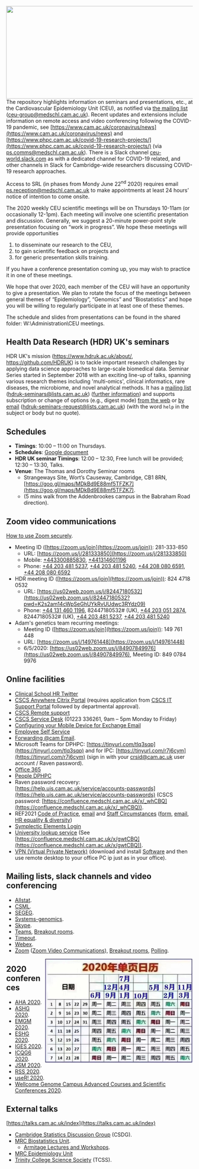 <a href="http://phdcomics.com/comics/archive.php?comicid=719"> <img src="http://phdcomics.com/comics/archive/phd060406s.gif" width="560" height="250" align="right"> </a>

The repository highlights information on seminars and presentations, etc., at the Cardiovascular Epidemiology Unit (CEU), as notified via <a href="mailto:ceu-group@medschl.cam.ac.uk">the mailing list</a> (ceu-group@medschl.cam.ac.uk). Recent updates and extensions include information on remote access and video conferencing following the COVID-19 pandemic, see [https://www.cam.ac.uk/coronavirus/news](https://www.cam.ac.uk/coronavirus/news) and [https://www.phpc.cam.ac.uk/covid-19-research-projects/](https://www.phpc.cam.ac.uk/covid-19-research-projects/) (via [ps.comms@medschl.cam.ac.uk](mailto:ps.comms@medschl.cam.ac.uk)).
There is a Slack channel [ceu-world.slack.com](https://ceu-world.slack.com/) as with a dedicated channel for COVID-19 related, and other channels in Slack for Cambridge-wide researchers discussing COVID-19 research approaches.

Access to SRL (in phases from Mondy June 22<sup>nd</sup> 2020) requires email ps.reception@medschl.cam.ac.uk to make appointments at least 24 hours’ notice of intention to come onsite.

The 2020 weekly CEU scientific meetings will be on Thursdays 10-11am (or occasionally 12-1pm). Each meeting will involve one scientific presentation and discussion. Generally, we suggest a 20-minute power-point style presentation focusing on “work in progress”.  We hope these meetings will provide opportunities 

1. to disseminate our research to the CEU, 
2. to gain scientific feedback on projects and 
3. for generic presentation skills training. 

If you have a conference presentation coming up, you may wish to practice it in one of these meetings. 

We hope that over 2020, each member of the CEU will have an opportunity to give a presentation. We plan to rotate the focus of the meetings between general themes of “Epidemiology”, “Genomics” and “Biostatistics” and hope you will be willing to regularly participate in at least one of these themes. 

The schedule and slides from presentations can be found in the shared folder: W:\Administration\CEU meetings.

## Health Data Research (HDR) UK's seminars

HDR UK's mission (https://www.hdruk.ac.uk/about/, https://github.com/HDRUK) is to tackle important research challenges by applying data science approaches to large-scale 
biomedical data. Seminar Series started in September 2018 with an exciting line-up of talks, spanning various research themes including 
'multi-omics', clinical informatics, rare diseases, the microbiome, and novel analytical methods. It has a <a href="mailto:hdruk-seminars@lists.cam.ac.uk">mailing list</a> (hdruk-seminars@lists.cam.ac.uk) ([further 
information](https://lists.cam.ac.uk/mailman/listinfo/hdruk-seminars)) and supports subscription or change of options (e.g., digest mode) [from the 
web](https://lists.cam.ac.uk/mailman/options/hdruk-seminars/ceu-group%40medschl.cam.ac.uk) or <a href="mailto:hdruk-seminars-request@lists.cam.ac.uk">by email</a> (hdruk-seminars-request@lists.cam.ac.uk) (with the word `help` in the subject or 
body but no quote).

## Schedules

* **Timings**: 10:00 – 11:00 on Thursdays.
* **Schedules**: [Google document](https://tinyurl.com/ychhtwun)
* **HDR UK seminar Timings**: 12:00 – 12:30, Free lunch will be provided; 12:30 – 13:30, Talks.
* **Venue**: The Thomas and Dorothy Seminar rooms
  - Strangeways Site, Wort’s Causeway, Cambridge, CB1 8RN, [https://goo.gl/maps/MDkBd9E88mf5TFZK7](https://goo.gl/maps/MDkBd9E88mf5TFZK7).
  - (5 mins walk from the Addenbrookes campus in the Babraham Road direction).

## Zoom video communications

[How to use Zoom securely](https://help.uis.cam.ac.uk/service/security/wfh-security/zoom-security).

* Meeting ID ([https://zoom.us/join](https://zoom.us/join)): 281-333-850
  * URL: [https://zoom.us/j/281333850](https://zoom.us/j/281333850)
  * Mobile: <a href="tel:+443300885830">+443300885830</a>, <a href="tel:+441314601196">+441314601196</a>
  * Phone: 
 <a href="tel:+442034815237">+44 203 481 5237</a>,
 <a href="tel:+442034815240">+44 203 481 5240</a>,
 <a href="tel:+442080806591">+44 208 080 6591</a>,
 <a href="tel:+442080806592">+44 208 080 6592</a>
* HDR meeting ID ([https://zoom.us/join](https://zoom.us/join)): 824 4718 0532
  * URL: [https://us02web.zoom.us/j/82447180532](https://us02web.zoom.us/j/82447180532?pwd=K2s2am14cWpSeGhUYkRvUUdwc3RYdz09)
  * Phone:
 <a href="tel:+441314601196">+44 131 460 1196</a>, 82447180532# (UK),
 <a href="tel:+442030512874">+44 203 051 2874</a>, 82447180532# (UK),
 <a href="tel:+442034815237">+44 203 481 5237</a>,
 <a href="tel:+442034815240">+44 203 481 5240</a>
* Adam's genetics team recurring meetings:
  * Meeting ID ([https://zoom.us/join](https://zoom.us/join)): 149 761 448
  * URL: [https://zoom.us/j/149761448](https://zoom.us/j/149761448)
  * 6/5/2020: [https://us02web.zoom.us/j/84907849976](https://us02web.zoom.us/j/84907849976), Meeting ID: 849 0784 9976

## Online facilities

* [Clinical School HR Twitter](https://twitter.com/clinical_hr)
* [CSCS Anywhere Citrix Portal](https://anywhere.medschl.cam.ac.uk/logon/LogonPoint/index.html) (requires application from [CSCS IT Support Portal](https://tinyurl.com/vz9huc9) followed by departmental approval).
* [CSCS Remote support](http://remote-support.medschl.cam.ac.uk/)
* [CSCS Service Desk](https://itsupport.medschl.cam.ac.uk) (01223 336261, 9am – 5pm Monday to Friday)
* [Configuring your Mobile Device for Exchange Email](https://confluence.medschl.cam.ac.uk/display/FAQ/Configuring+your+Mobile+Device+for+Exchange+Email)
* [Employee Self Service](https://chris.cam.ac.uk/hrlive_ess/ess/index.html#/login)
* [Forwarding @cam Email](https://confluence.medschl.cam.ac.uk/display/FAQ/Email%3A+Forwarding+@cam+Email).
* Microsoft Teams for DPHPC: [https://tinyurl.com/tlq3sqp](https://tinyurl.com/tlq3sqp) and for IPC: [https://tinyurl.com/r7j6cym](https://tinyurl.com/r7j6cym) (sign in with your crsid@cam.ac.uk user account / Raven password).
* [Office 365](https://login.microsoftonline.com/)
* [People DPHPC](https://dphpc.peoplehr.net/)
* Raven password recovery: [https://help.uis.cam.ac.uk/service/accounts-passwords](https://help.uis.cam.ac.uk/service/accounts-passwords) (CSCS password: [https://confluence.medschl.cam.ac.uk/x/_whCBQ](https://confluence.medschl.cam.ac.uk/x/_whCBQ)).
* REF2021 [Code of Practice](https://www.ref.admin.cam.ac.uk/sites/www.ref.admin.cam.ac.uk/files/revised_code_of_practice_170919_clean.pdf), [email](REF2021@admin.cam.ac.uk) and [Staff Circumstances](https://www.ref.admin.cam.ac.uk/code-practice/staff-circumstances) ([form](https://www.ref.admin.cam.ac.uk/code-practice/staff-eligibility), [email](REF2021staffcircumstances@admin.cam.ac.uk), [HR equality & diversity](Gina.Warren@admin.cam.ac.uk))
* [Symplectic Elements Login](https://elements.admin.cam.ac.uk/default.html)
* [University lookup service](https://www.lookup.cam.ac.uk/self) (See [https://confluence.medschl.cam.ac.uk/x/gwtCBQ](https://confluence.medschl.cam.ac.uk/x/gwtCBQ)).
* [VPN (Virtual Private Network)](https://confluence.medschl.cam.ac.uk/x/64q4) (download and install [Software](https://software.medschl.cam.ac.uk/) and then use remote desktop to your office PC ip just as in your office).

## Mailing lists, slack channels and video conferencing

* [Allstat](https://www.jiscmail.ac.uk/cgi-bin/webadmin?A0=ALLSTAT).
* [CSML](http://www.mailinglists.ucl.ac.uk/mailman/listinfo/csml).
* [SEGEG](https://mailman.kcl.ac.uk/mailman/listinfo/segeg).
* [Systems-genomics](https://systems-genomics.slack.com/).
* [Skype](https://www.skype.com/en/).
* [Teams](https://products.office.com/en-gb/microsoft-teams/download-app), [Breakout rooms](https://myteamsday.com/2020/04/17/breakoutrooms-in-teams/).
* [Timeout](https://timeout.srcf.net).
* [Webex](https://cart.webex.com/sign-up).
* [Zoom](https://zoom.us/) ([Zoom Video Communications](https://en.wikipedia.org/wiki/Zoom_Video_Communications)), [Breakout rooms](https://support.zoom.us/hc/en-us/articles/206476093-Enabling-breakout-rooms), [Polling](https://blog.zoom.us/wordpress/2016/09/20/3-ways-to-use-polls-in-meetings/).

<a href="https://github.com/cambridge-ceu/CEU-scientific-meetings#2020-conferences"> <img src="2020.jpg" width="400" height="280" align="right"> </a>
## 2020 conferences

* [AHA 2020](https://www.pr-medicalevents.com/congress/aha-2020/).
* [ASHG 2020](https://www.ashg.org/2020meeting/).
* [EMGM 2020](https://wp.unil.ch/emgm2020/).
* [ESHG 2020](https://2020.eshg.org/).
* [IGES 2020](https://iges.memberclicks.net/iges-2020).
* [ICQG6 2020](https://icqg6.org/).
* [JSM 2020](https://www.amstat.org/ASA/Meetings/Joint-Statistical-Meetings.aspx).
* [RSS 2020](https://www.statslife.org.uk/news/3999-bournemouth-chosen-to-host-rss-2020-conference).
* [useR! 2020](https://user2020.r-project.org/).
* [Wellcome Genome Campus Advanced Courses and Scientific Conferences 2020](https://coursesandconferences.wellcomegenomecampus.org/).

## External talks

[https://talks.cam.ac.uk/index](https://talks.cam.ac.uk/index)

* [Cambridge Statistics Discussion Group](https://talks.cam.ac.uk/show/index/44749) (CSDG).
* [MRC Biostatistics Unit](https://talks.cam.ac.uk/show/index/7411).
  * [Armitage Lectures and Workshops](https://www.mrc-bsu.cam.ac.uk/news-and-events/armitage-lectureships-and-workshops/).
* [MRC Epidemiology Unit](http://www.mrc-epid.cam.ac.uk/events)
* [Trinity College Science Society](http://talks.cam.ac.uk/show/index/28326) (TCSS).

